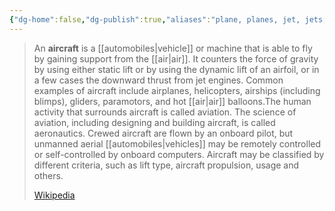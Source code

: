 ```yaml
---
{"dg-home":false,"dg-publish":true,"aliases":"plane, planes, jet, jets, airplane, airplanes, helicopter, helicopters, airship, blimp, glider, gliders, paramotor, paramotors, hot air balloon, hot air balloons, aeroplane, aeroplanes","locations":null,"tag":null,"date":null,"title":"aircraft","permalink":"/aircraft/","dgHomeLink":true,"dgPassFrontmatter":true}
---
```


> An **aircraft** is a [[automobiles|vehicle]] or machine that is able to fly by gaining support from the [[air|air]]. It counters the force of gravity by using either static lift or by using the dynamic lift of an airfoil, or in a few cases the downward thrust from jet engines. Common examples of aircraft include airplanes, helicopters, airships (including blimps), gliders, paramotors, and hot [[air|air]] balloons.The human activity that surrounds aircraft is called aviation. The science of aviation, including designing and building aircraft, is called aeronautics. Crewed aircraft are flown by an onboard pilot, but unmanned aerial [[automobiles|vehicles]] may be remotely controlled or self-controlled by onboard computers. Aircraft may be classified by different criteria, such as lift type, aircraft propulsion, usage and others.
>
> [Wikipedia](https://en.wikipedia.org/wiki/Aircraft)
